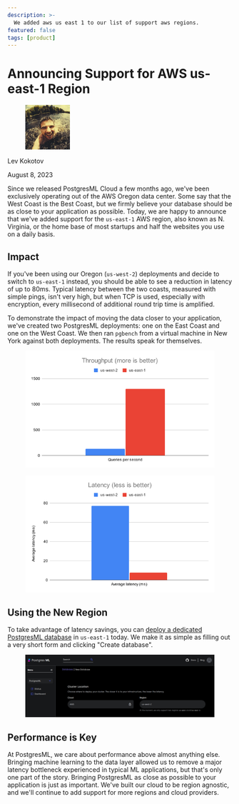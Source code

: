 ```yaml
---
description: >-
  We added aws us east 1 to our list of support aws regions.
featured: false
tags: [product]
---
```


# Announcing Support for AWS us-east-1 Region

<div align="left">

<figure><img src=".gitbook/assets/lev.jpg" alt="Author" width="100"><figcaption></figcaption></figure>

</div>

Lev Kokotov

August 8, 2023

Since we released PostgresML Cloud a few months ago, we've been exclusively operating out of the AWS Oregon data center. Some say that the West Coast is the Best Coast, but we firmly believe your database should be as close to your application as possible. Today, we are happy to announce that we've added support for the `us-east-1` AWS region, also known as N. Virginia, or the home base of most startups and half the websites you use on a daily basis.

## Impact

If you've been using our Oregon (`us-west-2`) deployments and decide to switch to `us-east-1` instead, you should be able to see a reduction in latency of up to 80ms. Typical latency between the two coasts, measured with simple pings, isn't very high, but when TCP is used, especially with encryption, every millisecond of additional round trip time is amplified.

To demonstrate the impact of moving the data closer to your application, we've created two PostgresML deployments: one on the East Coast and one on the West Coast. We then ran `pgbench` from a virtual machine in New York against both deployments. The results speak for themselves.

<figure><img src=".gitbook/assets/image (8).png" alt=""><figcaption></figcaption></figure>

<figure><img src=".gitbook/assets/image (9).png" alt=""><figcaption></figcaption></figure>

## Using the New Region

To take advantage of latency savings, you can [deploy a dedicated PostgresML database](https://postgresml.org/signup) in `us-east-1` today. We make it as simple as filling out a very short form and clicking "Create database".

<figure><img src=".gitbook/assets/image (10).png" alt=""><figcaption></figcaption></figure>

## Performance is Key

At PostgresML, we care about performance above almost anything else. Bringing machine learning to the data layer allowed us to remove a major latency bottleneck experienced in typical ML applications, but that's only one part of the story. Bringing PostgresML as close as possible to your application is just as important. We've built our cloud to be region agnostic, and we'll continue to add support for more regions and cloud providers.
